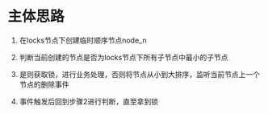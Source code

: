  # 主体思路

1. 在locks节点下创建临时顺序节点node_n  

2. 判断当前创建的节点是否为locks节点下所有子节点中最小的子节点  

3. 是则获取锁，进行业务处理，否则将节点从小到大排序，监听当前节点上一个节点的删除事件  

4. 事件触发后回到步骤2进行判断，直至拿到锁

